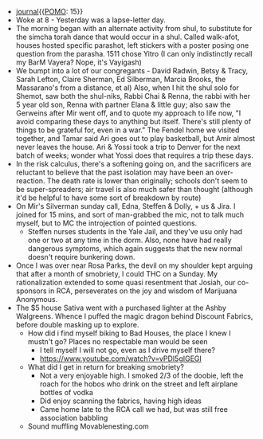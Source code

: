 - [journal](<journal.md>){{[POMO](<POMO.md>): 15}}
- Woke at 8 - Yesterday was a lapse-letter day. 
- The morning began with an alternate activity from shul, to substitute for the simcha torah dance that would occur in a shul. Called walk-afot, houses hosted specific parashot, left stickers with a poster posing one question from the parasha. 1511 chose Yitro (I can only indistinctly recall my BarM Vayera? Nope, it's Vayigash)
- We bumpt into a lot of our congregants - David Radwin, Betsy & Tracy, Sarah Lefton, Claire Sherman, Ed Silberman, Marcia Brooks, the Massarano's from a distance, et al) Also, when I hit the shul solo for Shemot, saw both the shul-niks, Rabbi Chai & Renna, the rabbi with her 5 year old son, Renna with partner Elana & little guy; also saw the Gerweins after Mir went off, and to quote my approach to life now, "I avoid comparing these days to anything but itself. There's still plenty of things to be grateful for, even in a war." The Fendel home we visited together, and Tamar said Ari goes out to play basketball, but Amir almost never leaves the house. Ari & Yossi took a trip to Denver for the next batch of weeks; wonder what Yossi does that requires a trip these days.
- In the risk calculus, there's a softening going on, and the sacrificers are reluctant to believe that the past isolation may have been an over-reaction. The death rate is lower than originally; schools don't seem to be super-spreaders; air travel is also much safer than thought (although it'd be helpful to have some sort of breakdown by route)
- On Mir's Silverman sunday call, Edna, Steffen & Dolly, + us & Jira. I joined for 15 mins, and sort of man-grabbed the mic, not to talk much myself, but to MC the introjection of pointed questions.
    - Steffen nurses students in the Yale Jail, and they've usu only had one or two at any time in the dorm. Also, none have had really dangerous symptoms, which again suggests that the new normal doesn't require bunkering down.
- Once I was over near Rosa Parks, the devil on my shoulder kept arguing that after a month of smobriety, I could THC on a Sunday. My rationalization extended to some quasi resentment that Josiah, our co-sponsors in RCA, perseverates on the joy and wisdom of Marijuana Anonymous. 
- The $5 house Sativa went with a purchased lighter at the Ashby Walgreens. Whence I puffed the magic dragon behind Discount Fabrics, before double masking up to explore.
    - How did i find myself biking to Bad Houses, the place I knew I mustn't go? Places no respectable man would be seen
        - I tell myself I will not go, even as I drive myself there?
        - https://www.youtube.com/watch?v=vPDI5gIGEGI
    - What did I get in return for breaking smobriety?
        - Not a very enjoyable high. I smoked  2/3 of the doobie, left the roach for the hobos who drink on the street and left airplane bottles of vodka
        - Did enjoy scanning the fabrics, having high ideas
        - Came home late to the RCA call we had, but was still free association babbling
    - Sound muffling Movablenesting.com
